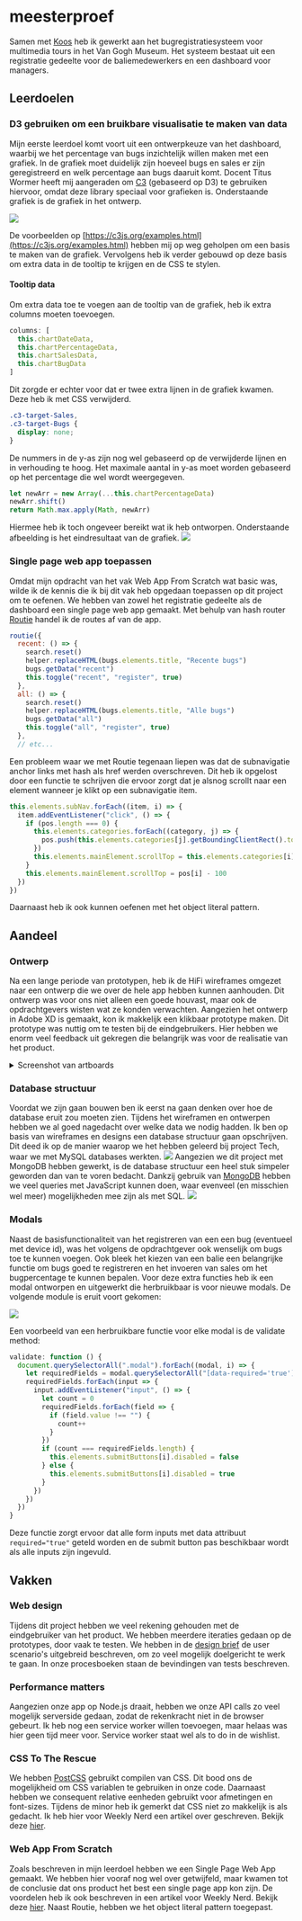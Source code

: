 # meesterproef

Samen met [Koos](https://github.com/hackshackshacks) heb ik gewerkt aan het bugregistratiesysteem voor multimedia tours in het Van Gogh Museum. Het systeem bestaat uit een registratie gedeelte voor de baliemedewerkers en een dashboard voor managers.

## Leerdoelen

### D3 gebruiken om een bruikbare visualisatie te maken van data
Mijn eerste leerdoel komt voort uit een ontwerpkeuze van het dashboard, waarbij we het percentage van bugs inzichtelijk willen maken met een grafiek. In de grafiek moet duidelijk zijn hoeveel bugs en sales er zijn geregistreerd en welk percentage aan bugs daaruit komt. Docent Titus Wormer heeft mij aangeraden om [C3](https://c3js.org/) (gebaseerd op D3) te gebruiken hiervoor, omdat deze library speciaal voor grafieken is. Onderstaande grafiek is de grafiek in het ontwerp.

![](https://i.imgur.com/LBteULm.png)

De voorbeelden op [https://c3js.org/examples.html](https://c3js.org/examples.html) hebben mij op weg geholpen om een basis te maken van de grafiek. Vervolgens heb ik verder gebouwd op deze basis om extra data in de tooltip te krijgen en de CSS te stylen.

#### Tooltip data
Om extra data toe te voegen aan de tooltip van de grafiek, heb ik extra columns moeten toevoegen. 
```javascript
columns: [
  this.chartDateData, 
  this.chartPercentageData,
  this.chartSalesData, 
  this.chartBugData
]
```
Dit zorgde er echter voor dat er twee extra lijnen in de grafiek kwamen. Deze heb ik met CSS verwijderd.
```css
.c3-target-Sales,
.c3-target-Bugs {
  display: none;
}
```
De nummers in de y-as zijn nog wel gebaseerd op de verwijderde lijnen en in verhouding te hoog. Het maximale aantal in y-as moet worden gebaseerd op het percentage die wel wordt weergegeven.
```javascript
let newArr = new Array(...this.chartPercentageData)
newArr.shift()
return Math.max.apply(Math, newArr)
```

Hiermee heb ik toch ongeveer bereikt wat ik heb ontworpen. Onderstaande afbeelding is het eindresultaat van de grafiek.
![](https://i.imgur.com/33N7PjI.png)

### Single page web app toepassen
Omdat mijn opdracht van het vak Web App From Scratch wat basic was, wilde ik de kennis die ik bij dit vak heb opgedaan toepassen op dit project om te oefenen. We hebben van zowel het registratie gedeelte als de dashboard een single page web app gemaakt. Met behulp van hash router [Routie](http://projects.jga.me/routie/) handel ik de routes af van de app. 

```javascript
routie({
  recent: () => {
    search.reset()
    helper.replaceHTML(bugs.elements.title, "Recente bugs")
    bugs.getData("recent")
    this.toggle("recent", "register", true)
  },
  all: () => {
    search.reset()
    helper.replaceHTML(bugs.elements.title, "Alle bugs")
    bugs.getData("all")
    this.toggle("all", "register", true)
  },
  // etc... 
```
Een probleem waar we met Routie tegenaan liepen was dat de subnavigatie anchor links met hash als href werden overschreven. Dit heb ik opgelost door een functie te schrijven die ervoor zorgt dat je alsnog scrollt naar een element wanneer je klikt op een subnavigatie item.
```javascript
this.elements.subNav.forEach((item, i) => {
  item.addEventListener("click", () => {
    if (pos.length === 0) {
      this.elements.categories.forEach((category, j) => {
        pos.push(this.elements.categories[j].getBoundingClientRect().top)
      })
      this.elements.mainElement.scrollTop = this.elements.categories[i].getBoundingClientRect().top - 100
    }
    this.elements.mainElement.scrollTop = pos[i] - 100
  })
})
```

Daarnaast heb ik ook kunnen oefenen met het object literal pattern.

## Aandeel

### Ontwerp
Na een lange periode van prototypen, heb ik de HiFi wireframes omgezet naar een ontwerp die we over de hele app hebben kunnen aanhouden. Dit ontwerp was voor ons niet alleen een goede houvast, maar ook de opdrachtgevers wisten wat ze konden verwachten. Aangezien het ontwerp in Adobe XD is gemaakt, kon ik makkelijk een klikbaar prototype maken. Dit prototype was nuttig om te testen bij de eindgebruikers. Hier hebben we enorm veel feedback uit gekregen die belangrijk was voor de realisatie van het product.
<details><summary>Screenshot van artboards</summary>
  <img src="https://i.imgur.com/62Fl7a3.png">
</details>

### Database structuur
Voordat we zijn gaan bouwen ben ik eerst na gaan denken over hoe de database eruit zou moeten zien. Tijdens het wireframen en ontwerpen hebben we al goed nagedacht over welke data we nodig hadden. Ik ben op basis van wireframes en designs een database structuur gaan opschrijven. Dit deed ik op de manier waarop we het hebben geleerd bij project Tech, waar we met MySQL databases werkten.
![](https://i.imgur.com/kjX7XHC.jpg)
Aangezien we dit project met MongoDB hebben gewerkt, is de database structuur een heel stuk simpeler geworden dan van te voren bedacht. Dankzij gebruik van [MongoDB](https://www.mongodb.com/) hebben we veel queries met JavaScript kunnen doen, waar evenveel (en misschien wel meer) mogelijkheden mee zijn als met SQL.
![](https://i.imgur.com/HFEDxZs.png)

### Modals
Naast de basisfunctionaliteit van het registreren van een een bug (eventueel met device id), was het volgens de opdrachtgever ook wenselijk om bugs toe te kunnen voegen. Ook bleek het kiezen van een balie een belangrijke functie om bugs goed te registreren en het invoeren van sales om het bugpercentage te kunnen bepalen.
Voor deze extra functies heb ik een modal ontworpen en uitgewerkt die herbruikbaar is voor nieuwe modals. De volgende module is eruit voort gekomen:

![](https://i.imgur.com/cjM96LU.png)

Een voorbeeld van een herbruikbare functie voor elke modal is de validate method:

```javascript
validate: function () {
  document.querySelectorAll(".modal").forEach((modal, i) => {
    let requiredFields = modal.querySelectorAll("[data-required='true']")
    requiredFields.forEach(input => {
      input.addEventListener("input", () => {
        let count = 0
        requiredFields.forEach(field => {
          if (field.value !== "") {
            count++
          }
        })
        if (count === requiredFields.length) {
          this.elements.submitButtons[i].disabled = false
        } else {
          this.elements.submitButtons[i].disabled = true
        }
      })
    })
  })
}
```

Deze functie zorgt ervoor dat alle form inputs met data attribuut `required="true"` geteld worden en de submit button pas beschikbaar wordt als alle inputs zijn ingevuld.

## Vakken

### Web design
Tijdens dit project hebben we veel rekening gehouden met de eindgebruiker van het product. We hebben meerdere iteraties gedaan op de prototypes, door vaak te testen. We hebben in de [design brief](https://docs.google.com/document/d/1cUIhdL20bqOLhVn5q1584gELlEXwzi_nU4ESXO8bdsc/edit?usp=sharing) de user scenario's uitgebreid beschreven, om zo veel mogelijk doelgericht te werk te gaan.
In onze procesboeken staan de bevindingen van tests beschreven.

### Performance matters
Aangezien onze app op Node.js draait, hebben we onze API calls zo veel mogelijk serverside gedaan, zodat de rekenkracht niet in de browser gebeurt. Ik heb nog een service worker willen toevoegen, maar helaas was hier geen tijd meer voor. Service worker staat wel als to do in de wishlist.

### CSS To The Rescue
We hebben [PostCSS](https://postcss.org/) gebruikt compilen van CSS. Dit bood ons de mogelijkheid om CSS variablen te gebruiken in onze code. Daarnaast hebben we consequent relative eenheden gebruikt voor afmetingen en font-sizes. Tijdens de minor heb ik gemerkt dat CSS niet zo makkelijk is als gedacht. Ik heb hier voor Weekly Nerd een artikel over geschreven. Bekijk deze [hier](https://github.com/ViennaM/weekly-nerd).

### Web App From Scratch
Zoals beschreven in mijn leerdoel hebben we een Single Page Web App gemaakt. We hebben hier vooraf nog wel over getwijfeld, maar kwamen tot de conclusie dat ons product het best een single page app kon zijn. De voordelen heb ik ook beschreven in een artikel voor Weekly Nerd. Bekijk deze [hier](https://github.com/ViennaM/weekly-nerd). Naast Routie, hebben we het object literal pattern toegepast.
